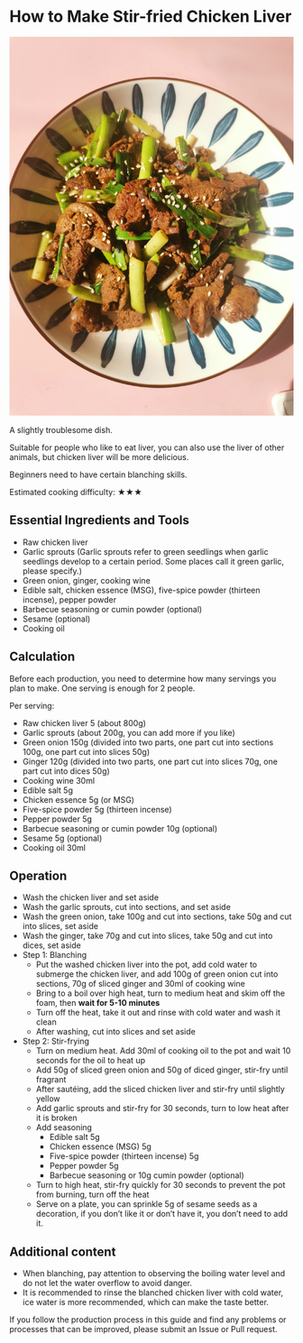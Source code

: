 # How to Make Stir-fried Chicken Liver

![Stir-fried Chicken Liver](成品.jpg)

A slightly troublesome dish.

Suitable for people who like to eat liver, you can also use the liver of other animals, but chicken liver will be more delicious.

Beginners need to have certain blanching skills.

Estimated cooking difficulty: ★★★

## Essential Ingredients and Tools

- Raw chicken liver
- Garlic sprouts (Garlic sprouts refer to green seedlings when garlic seedlings develop to a certain period. Some places call it green garlic, please specify.)
- Green onion, ginger, cooking wine
- Edible salt, chicken essence (MSG), five-spice powder (thirteen incense), pepper powder
- Barbecue seasoning or cumin powder (optional)
- Sesame (optional)
- Cooking oil

## Calculation

Before each production, you need to determine how many servings you plan to make.
One serving is enough for 2 people.

Per serving:

- Raw chicken liver 5 (about 800g)
- Garlic sprouts (about 200g, you can add more if you like)
- Green onion 150g (divided into two parts, one part cut into sections 100g, one part cut into slices 50g)
- Ginger 120g (divided into two parts, one part cut into slices 70g, one part cut into dices 50g)
- Cooking wine 30ml
- Edible salt 5g
- Chicken essence 5g (or MSG)
- Five-spice powder 5g (thirteen incense)
- Pepper powder 5g
- Barbecue seasoning or cumin powder 10g (optional)
- Sesame 5g (optional)
- Cooking oil 30ml

## Operation

- Wash the chicken liver and set aside
- Wash the garlic sprouts, cut into sections, and set aside
- Wash the green onion, take 100g and cut into sections, take 50g and cut into slices, set aside
- Wash the ginger, take 70g and cut into slices, take 50g and cut into dices, set aside
- Step 1: Blanching
  - Put the washed chicken liver into the pot, add cold water to submerge the chicken liver, and add 100g of green onion cut into sections, 70g of sliced ginger and 30ml of cooking wine
  - Bring to a boil over high heat, turn to medium heat and skim off the foam, then **wait for 5-10 minutes**
  - Turn off the heat, take it out and rinse with cold water and wash it clean
  - After washing, cut into slices and set aside
- Step 2: Stir-frying
  - Turn on medium heat. Add 30ml of cooking oil to the pot and wait 10 seconds for the oil to heat up
  - Add 50g of sliced green onion and 50g of diced ginger, stir-fry until fragrant
  - After sautéing, add the sliced chicken liver and stir-fry until slightly yellow
  - Add garlic sprouts and stir-fry for 30 seconds, turn to low heat after it is broken
  - Add seasoning
    - Edible salt 5g
    - Chicken essence (MSG) 5g
    - Five-spice powder (thirteen incense) 5g
    - Pepper powder 5g
    - Barbecue seasoning or 10g cumin powder (optional)
  - Turn to high heat, stir-fry quickly for 30 seconds to prevent the pot from burning, turn off the heat
  - Serve on a plate, you can sprinkle 5g of sesame seeds as a decoration, if you don’t like it or don’t have it, you don’t need to add it.

## Additional content

- When blanching, pay attention to observing the boiling water level and do not let the water overflow to avoid danger.
- It is recommended to rinse the blanched chicken liver with cold water, ice water is more recommended, which can make the taste better.

If you follow the production process in this guide and find any problems or processes that can be improved, please submit an Issue or Pull request.
